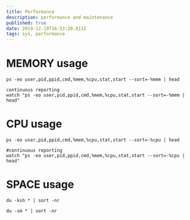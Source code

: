 ```yaml
---
title: Performance
description: performance and maintenance
published: true
date: 2019-12-18T16:53:20.811Z
tags: sys, performance
---
```


# MEMORY usage


```
ps -eo user,pid,ppid,cmd,%mem,%cpu,stat,start --sort=-%mem | head

continuous reporting
watch "ps -eo user,pid,ppid,cmd,%mem,%cpu,stat,start --sort=-%mem | head"
```

# CPU usage

```
ps -eo user,pid,ppid,cmd,%mem,%cpu,stat,start --sort=-%cpu | head

#continuous reporting
watch "ps -eo user,pid,ppid,cmd,%mem,%cpu,stat,start --sort=-%cpu | head"
```

# SPACE usage

```
du -ksh * | sort -nr

du -sm * | sort -nr
```